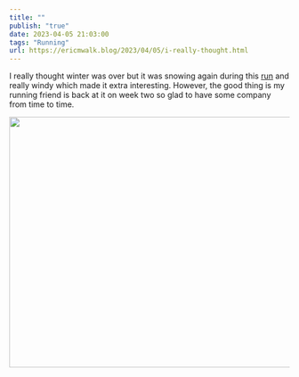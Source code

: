 ```yaml
---
title: ""
publish: "true"
date: 2023-04-05 21:03:00
tags: "Running"
url: https://ericmwalk.blog/2023/04/05/i-really-thought.html
---
```


I really thought winter was over but  it was snowing again during this [run](http://www.strava.com/activities/8840150004) and really windy which made it extra interesting. However, the good thing is my running friend is back at it on week two so glad to have some company from time to time.


<img src="uploads/2023/350205d425.jpg" width="600" height="450" alt="">